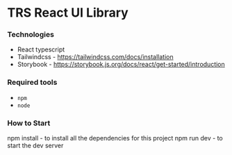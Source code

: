 # TRS React UI Library

### Technologies
- React typescript
- Tailwindcss - https://tailwindcss.com/docs/installation
- Storybook - https://storybook.js.org/docs/react/get-started/introduction

### Required tools
- `npm` 
- `node`

### How to Start 
 npm install - to install all the  dependencies for this project
 npm run dev - to start the dev server